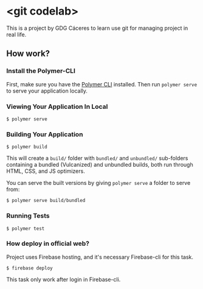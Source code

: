 # \<git codelab\>

This is a project by GDG Cáceres to learn use git for managing project in real life.

## How work?

### Install the Polymer-CLI

First, make sure you have the [Polymer CLI](https://www.npmjs.com/package/polymer-cli) installed. Then run `polymer serve` to serve your application locally.

### Viewing Your Application In Local

```
$ polymer serve
```

### Building Your Application

```
$ polymer build
```

This will create a `build/` folder with `bundled/` and `unbundled/` sub-folders
containing a bundled (Vulcanized) and unbundled builds, both run through HTML,
CSS, and JS optimizers.

You can serve the built versions by giving `polymer serve` a folder to serve
from:

```
$ polymer serve build/bundled
```

### Running Tests

```
$ polymer test
```

### How deploy in official web?

Project uses Firebase hosting, and it's necessary Firebase-cli for this task.

```
$ firebase deploy
```

This task only work after login in Firebase-cli.
